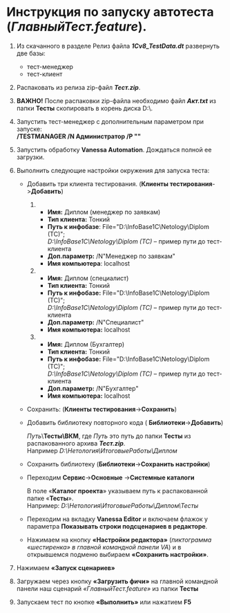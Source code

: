 # Инструкция по запуску автотеста (_ГлавныйТест.feature_).
1. Из скачанного в разделе Релиз файла ___1Cv8_TestData.dt___ развернуть две базы:
    -  тест-менеджер
    -  тест-клиент
2. Распаковать из релиза zip-файл ___Тест.zip___.
3. __ВАЖНО!__ После распаковки zip-файла необходимо файл ___Акт.txt___ из папки __Тесты__ скопировать в корень диска D:\\.
4.  Запустить  тест-менеджер с дополнительным параметром при запуске:  
      __/TESTMANAGER /N Администратор /P ""__
5. Запустить обработку __Vanessa Automation__. Дождаться полной ее загрузки.
6. Выполнить следующие настройки окружения для запуска теста:
    * Добавить три клиента тестирования. (__Клиенты тестирования__->__Добавить__)
        1. *  __Имя:__ Диплом (менеджер по заявкам)
            * __Тип клиента:__ Тонкий
            * __Путь к инфобазе__: File="D:\InfoBase1C\Netology\Diplom (TC)"; <br>
             _D:\InfoBase1C\Netology\Diplom (TC)_ – пример пути до  тест-клиента
            * __Доп.параметр:__  /N"Менеджер по заявкам"
            * __Имя компьютера__: localhost

        2.  * __Имя:__ Диплом (специалист)
            * __Тип клиента:__ Тонкий
            * __Путь к инфобазе:__ File="D:\InfoBase1C\Netology\Diplom (TC)"; <br>
             _D:\InfoBase1C\Netology\Diplom (TC)_ – пример пути до тест-клиента
            * __Доп.параметр:__  /N"Специалист"
            * __Имя компьютера:__ localhost

        3.  * __Имя:__ Диплом (Бухгалтер)
            * __Тип клиента:__ Тонкий
            * __Путь к инфобазе:__ File="D:\InfoBase1C\Netology\Diplom (TC)"; <br>_D:\InfoBase1C\Netology\Diplom (TC)_ – пример пути до  тест-клиента
            * __Доп.параметр:__  /N"Бухгалтер"
            * __Имя компьютера:__ localhost
    *  Сохранить: (__Клиенты тестирования__->__Сохранить__)
    *  Добавить библиотеку повторного кода ( __Библиотеки__->__Добавить__)

        _Путь_\\__Тесты\ВКМ__, где _Путь_ это путь до папки __Тесты__ из распакованного архива ___Тест.zip___. <br>Например _D:\Нетология\ИтоговыеРаботы\Диплом_
    * Сохранить библиотеку (__Библиотеки__->__Сохранить настройки__)
    * Переходим __Сервис__->__Основные__ ->__Системные каталоги__

      В поле «__Каталог проекта__» указываем путь к распакованной папке «__Тесты__». <br>Например: _D:\Нетология\ИтоговыеРаботы\Диплом\Тесты_
    *  Переходим на вкладку __Vanessa Editor__ и включаем флажок у параметра __Показывать строки подсценариев в редакторе__.
    * Нажимаем на кнопку __«Настройки редактора»__ (_пиктограмма «шестиренка» в  главной командной панели VA_) и в открывшемся подменю выбираем __«Сохранить настройки»__.

7. Нажимаем __«Запуск сценариев»__
8. Загружаем через кнопку __«Загрузить фичи»__  на главной командной панели наш сценарий _«ГлавныйТест.feature»_ из папки __Тесты__ 
9. Запускаем тест по кнопке __«Выполнить»__ или нажатием __F5__
          

